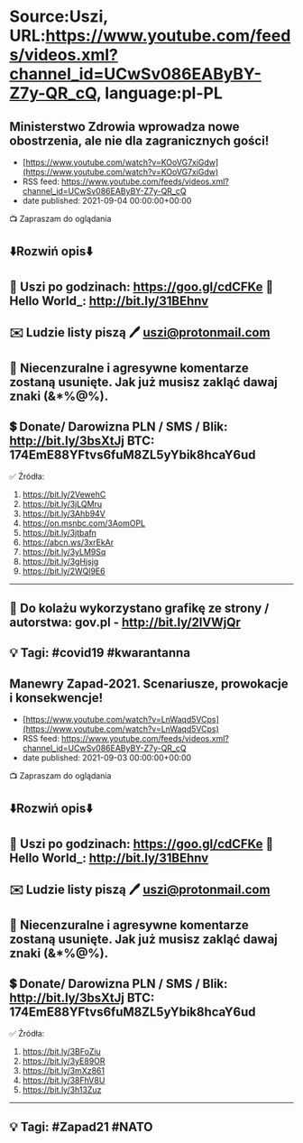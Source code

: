 # Source:Uszi, URL:https://www.youtube.com/feeds/videos.xml?channel_id=UCwSv086EAByBY-Z7y-QR_cQ, language:pl-PL

## Ministerstwo Zdrowia wprowadza nowe obostrzenia, ale nie dla zagranicznych gości!
 - [https://www.youtube.com/watch?v=KOoVG7xiGdw](https://www.youtube.com/watch?v=KOoVG7xiGdw)
 - RSS feed: https://www.youtube.com/feeds/videos.xml?channel_id=UCwSv086EAByBY-Z7y-QR_cQ
 - date published: 2021-09-04 00:00:00+00:00

📺 Zapraszam do oglądania

⬇️Rozwiń opis⬇️
------------------------------------------------------------
👀 Uszi po godzinach: https://goo.gl/cdCFKe
👀 Hello World_: http://bit.ly/31BEhnv
------------------------------------------------------------
✉️ Ludzie listy piszą 
🖊️ uszi@protonmail.com
------------------------------------------------------------
👺 Niecenzuralne i agresywne komentarze zostaną usunięte.  Jak już musisz zakląć dawaj znaki (&*%@%).
------------------------------------------------------------
💲 Donate/ Darowizna
PLN / SMS / Blik: http://bit.ly/3bsXtJj
BTC: 174EmE88YFtvs6fuM8ZL5yYbik8hcaY6ud
-------------------------------------------------------------
✅ Źródła:
1. https://bit.ly/2VewehC
2. https://bit.ly/3jLQMru
3. https://bit.ly/3Ahb94V
4. https://on.msnbc.com/3AomOPL
5. https://bit.ly/3jtbafn
6. https://abcn.ws/3xrEkAr
7. https://bit.ly/3yLM9Sq
8. https://bit.ly/3gHjsjg
9. https://bit.ly/2WQl9E6
---------------------------------------------------------------
🎴 Do kolażu wykorzystano grafikę ze strony / autorstwa: 
gov.pl - http://bit.ly/2lVWjQr
---------------------------------------------------------------
💡 Tagi: #covid19 #kwarantanna
--------------------------------------------------------------

## Manewry Zapad-2021. Scenariusze, prowokacje i konsekwencje!
 - [https://www.youtube.com/watch?v=LnWaqd5VCps](https://www.youtube.com/watch?v=LnWaqd5VCps)
 - RSS feed: https://www.youtube.com/feeds/videos.xml?channel_id=UCwSv086EAByBY-Z7y-QR_cQ
 - date published: 2021-09-03 00:00:00+00:00

📺 Zapraszam do oglądania

⬇️Rozwiń opis⬇️
------------------------------------------------------------
👀 Uszi po godzinach: https://goo.gl/cdCFKe
👀 Hello World_: http://bit.ly/31BEhnv
------------------------------------------------------------
✉️ Ludzie listy piszą 
🖊️ uszi@protonmail.com
------------------------------------------------------------
👺 Niecenzuralne i agresywne komentarze zostaną usunięte.  Jak już musisz zakląć dawaj znaki (&*%@%).
------------------------------------------------------------
💲 Donate/ Darowizna
PLN / SMS / Blik: http://bit.ly/3bsXtJj
BTC: 174EmE88YFtvs6fuM8ZL5yYbik8hcaY6ud
-------------------------------------------------------------
✅ Źródła:
1. https://bit.ly/3BFoZiu
2. https://bit.ly/3yE89OR
3. https://bit.ly/3mXz861
4. https://bit.ly/38FhV8U
5. https://bit.ly/3h13Zuz
---------------------------------------------------------------
💡 Tagi: #Zapad21 #NATO
--------------------------------------------------------------

